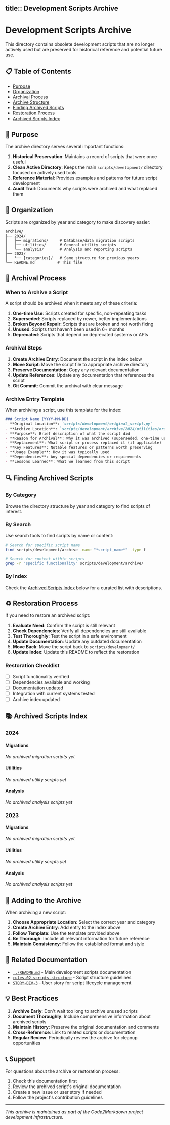 title:: Development Scripts Archive
---
# Development Scripts Archive

This directory contains obsolete development scripts that are no longer actively used but are preserved for historical reference and potential future use.

## 📋 Table of Contents

- [Purpose](#purpose)
- [Organization](#organization)
- [Archival Process](#archival-process)
- [Archive Structure](#archive-structure)
- [Finding Archived Scripts](#finding-archived-scripts)
- [Restoration Process](#restoration-process)
- [Archived Scripts Index](#archived-scripts-index)

## 🎯 Purpose

The archive directory serves several important functions:

1. **Historical Preservation**: Maintains a record of scripts that were once useful
2. **Clean Active Directory**: Keeps the main `scripts/development/` directory focused on actively used tools
3. **Reference Material**: Provides examples and patterns for future script development
4. **Audit Trail**: Documents why scripts were archived and what replaced them

## 📁 Organization

Scripts are organized by year and category to make discovery easier:

```
archive/
├── 2024/
│   ├── migrations/     # Database/data migration scripts
│   ├── utilities/      # General utility scripts
│   └── analysis/       # Analysis and reporting scripts
├── 2023/
│   └── [categories]/   # Same structure for previous years
└── README.md          # This file
```

## 🔄 Archival Process

### When to Archive a Script

A script should be archived when it meets any of these criteria:

1. **One-time Use**: Scripts created for specific, non-repeating tasks
2. **Superseded**: Scripts replaced by newer, better implementations
3. **Broken Beyond Repair**: Scripts that are broken and not worth fixing
4. **Unused**: Scripts that haven't been used in 6+ months
5. **Deprecated**: Scripts that depend on deprecated systems or APIs

### Archival Steps

1. **Create Archive Entry**: Document the script in the index below
2. **Move Script**: Move the script file to appropriate archive directory
3. **Preserve Documentation**: Copy any relevant documentation
4. **Update References**: Update any documentation that references the script
5. **Git Commit**: Commit the archival with clear message

### Archive Entry Template

When archiving a script, use this template for the index:

```markdown
### Script Name (YYYY-MM-DD)
- **Original Location**: `scripts/development/original_script.py`
- **Archive Location**: `scripts/development/archive/2024/utilities/original_script.py`
- **Purpose**: Brief description of what the script did
- **Reason for Archival**: Why it was archived (superseded, one-time use, etc.)
- **Replacement**: What script or process replaced it (if applicable)
- **Key Features**: Notable features or patterns worth preserving
- **Usage Example**: How it was typically used
- **Dependencies**: Any special dependencies or requirements
- **Lessons Learned**: What we learned from this script
```

## 🔍 Finding Archived Scripts

### By Category
Browse the directory structure by year and category to find scripts of interest.

### By Search
Use search tools to find scripts by name or content:
```bash
# Search for specific script name
find scripts/development/archive -name "*script_name*" -type f

# Search for content within scripts
grep -r "specific functionality" scripts/development/archive/
```

### By Index
Check the [Archived Scripts Index](#archived-scripts-index) below for a curated list with descriptions.

## ♻️ Restoration Process

If you need to restore an archived script:

1. **Evaluate Need**: Confirm the script is still relevant
2. **Check Dependencies**: Verify all dependencies are still available
3. **Test Thoroughly**: Test the script in a safe environment
4. **Update Documentation**: Update any outdated documentation
5. **Move Back**: Move the script back to `scripts/development/`
6. **Update Index**: Update this README to reflect the restoration

### Restoration Checklist
- [ ] Script functionality verified
- [ ] Dependencies available and working
- [ ] Documentation updated
- [ ] Integration with current systems tested
- [ ] Archive index updated

## 📚 Archived Scripts Index

### 2024

#### Migrations
*No archived migration scripts yet*

#### Utilities
*No archived utility scripts yet*

#### Analysis
*No archived analysis scripts yet*

### 2023

#### Migrations
*No archived migration scripts yet*

#### Utilities
*No archived utility scripts yet*

#### Analysis
*No archived analysis scripts yet*

## 📝 Adding to the Archive

When archiving a new script:

1. **Choose Appropriate Location**: Select the correct year and category
2. **Create Archive Entry**: Add entry to the index above
3. **Follow Template**: Use the template provided above
4. **Be Thorough**: Include all relevant information for future reference
5. **Maintain Consistency**: Follow the established format and style

## 🔗 Related Documentation

- [`../README.md`](../README.md) - Main development scripts documentation
- [`rules.02-scripts-structure`](rules.02-scripts-structure.md) - Script structure guidelines
- [`STORY-DEV-3`](STORY-DEV-3.md) - User story for script lifecycle management

## 💡 Best Practices

1. **Archive Early**: Don't wait too long to archive unused scripts
2. **Document Thoroughly**: Include comprehensive information about archived scripts
3. **Maintain History**: Preserve the original documentation and comments
4. **Cross-Reference**: Link to related scripts or documentation
5. **Regular Review**: Periodically review the archive for cleanup opportunities

## 📞 Support

For questions about the archive or restoration process:
1. Check this documentation first
2. Review the archived script's original documentation
3. Create a new issue or user story if needed
4. Follow the project's contribution guidelines

---
*This archive is maintained as part of the Code2Markdown project development infrastructure.*